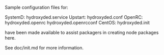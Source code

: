 Sample configuration files for:

SystemD: hydroxyded.service
Upstart: hydroxyded.conf
OpenRC:  hydroxyded.openrc
         hydroxyded.openrcconf
CentOS:  hydroxyded.init

have been made available to assist packagers in creating node packages here.

See doc/init.md for more information.
